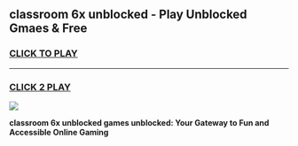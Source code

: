 
## classroom 6x unblocked - Play Unblocked Gmaes & Free
<h3>
<a href="https://news.freeplayer.one?title=classroom_6x_unblocked&ref=16F">CLICK TO PLAY</a></h3>
<hr>

<h3>
<a href="https://news.freeplayer.one?title=classroom_6x_unblocked&ref=16F">CLICK 2 PLAY</a>
  
</h3>

<a href="https://news.freeplayer.one?title=classroom_6x_unblocked&ref=16F/"><img src="https://clearcache.store/games.png"></a>


**classroom 6x unblocked games unblocked: Your Gateway to Fun and Accessible Online Gaming**
